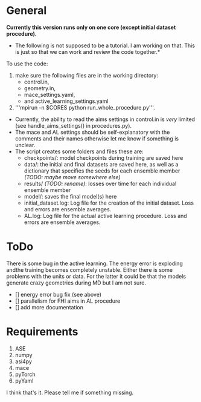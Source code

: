 # General

**Currently this version runs only on one core (except initial dataset procedure).**

* The following is not supposed to be a tutorial. I am working on that. This is just so that we can work and review the code together.*

To use the code:
1. make sure the following files are in the working directory:
    - control.in, 
    - geometry.in,
    - mace_settings.yaml,
    - and active_learning_settings.yaml 
2. '''mpirun -n $CORES python run_whole_procedure.py'''.

- Currently, the ability to read the aims settings in control.in is *very* limited (see handle_aims_settings() in procedures.py).
- The mace and AL settings should be self-explanatory with the comments and their names otherwise let me know if something is unclear.
- The script creates some folders and files these are:
    - checkpoints/: model checkpoints during training are saved here
    - data/: the initial and final datasets are saved here, as well as a dictionary that specifies the seeds for each ensemble member *(TODO: maybe move somewhere else)*
    - results/ *(TODO: rename)*: losses over time for each individual ensemble member
    - model/: saves the final model(s) here
    - initial_dataset.log: Log file for the creation of the initial dataset. Loss and errors are ensemble averages.
    - AL.log: Log file for the actual active learning procedure. Loss and errors are ensemble averages.





# ToDo

There is some bug in the active learning. The energy error is exploding andthe training becomes completely unstable. Either there is some problems with the units or data. For the latter it could be that the models generate crazy geometries during MD but I am not sure.

- [] energy error bug fix (see above)
- [] parallelism for FHI aims in AL procedure
- [] add more documentation


# Requirements

1. ASE
2. numpy
3. asi4py
4. mace
5. pyTorch
6. pyYaml

I think that's it. Please tell me if something missing.
